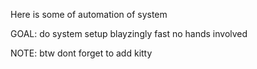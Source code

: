 Here is some of automation of system

GOAL: do system setup blayzingly fast no hands involved

NOTE:
btw dont forget to add kitty
